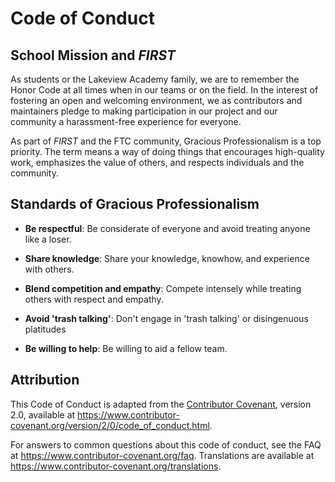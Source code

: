 # Code of Conduct

## School Mission and *FIRST*

As students or the Lakeview Academy family, we are to remember the Honor Code at all times when in our teams or on the field. In the interest of fostering an open and welcoming environment, we as contributors and maintainers pledge to making participation in our project and our community a harassment-free experience for everyone.

As part of *FIRST* and the FTC community, Gracious Professionalism is a top priority. The term means a way of doing things that encourages high-quality work, emphasizes the value of others, and respects individuals and the community.

## Standards of Gracious Professionalism

- **Be respectful**: Be considerate of everyone and avoid treating anyone like a loser. 

- **Share knowledge**: Share your knowledge, knowhow, and experience with others.

- **Blend competition and empathy**: Compete intensely while treating others with respect and empathy. 

- **Avoid 'trash talking'**: Don't engage in 'trash talking' or disingenuous platitudes

- **Be willing to help**: Be willing to aid a fellow team. 

## Attribution

This Code of Conduct is adapted from the [Contributor Covenant][homepage],
version 2.0, available at
https://www.contributor-covenant.org/version/2/0/code_of_conduct.html.

[homepage]: https://www.contributor-covenant.org

For answers to common questions about this code of conduct, see the FAQ at
https://www.contributor-covenant.org/faq. Translations are available at
https://www.contributor-covenant.org/translations.

